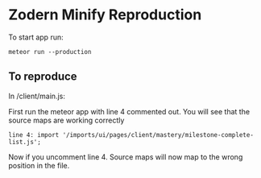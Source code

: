 # Zodern Minify Reproduction

To start app run:
```
meteor run --production
```

## To reproduce

In /client/main.js:

First run the meteor app with line 4 commented out. You will see that the source maps are working correctly
```
line 4: import '/imports/ui/pages/client/mastery/milestone-complete-list.js';
```

Now if you uncomment line 4. Source maps will now map to the wrong position in the file.
